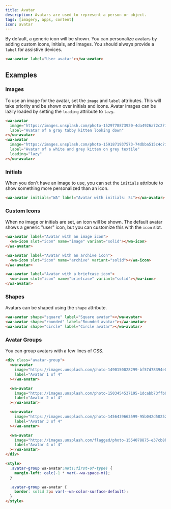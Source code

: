 ```yaml
---
title: Avatar
description: Avatars are used to represent a person or object.
tags: [imagery, apps, content]
icon: avatar
---
```


By default, a generic icon will be shown. You can personalize avatars by adding custom icons, initials, and images. You should always provide a `label` for assistive devices.

```html {.example}
<wa-avatar label="User avatar"></wa-avatar>
```

## Examples

### Images

To use an image for the avatar, set the `image` and `label` attributes. This will take priority and be shown over initials and icons.
Avatar images can be lazily loaded by setting the `loading` attribute to `lazy`.

```html {.example}
<wa-avatar
  image="https://images.unsplash.com/photo-1529778873920-4da4926a72c2?ixlib=rb-1.2.1&auto=format&fit=crop&w=300&q=80"
  label="Avatar of a gray tabby kitten looking down"
></wa-avatar>
<wa-avatar
  image="https://images.unsplash.com/photo-1591871937573-74dbba515c4c?ixlib=rb-1.2.1&auto=format&fit=crop&w=300&q=80"
  label="Avatar of a white and grey kitten on grey textile"
  loading="lazy"
></wa-avatar>
```

### Initials

When you don't have an image to use, you can set the `initials` attribute to show something more personalized than an icon.

```html {.example}
<wa-avatar initials="WA" label="Avatar with initials: SL"></wa-avatar>
```

### Custom Icons

When no image or initials are set, an icon will be shown. The default avatar shows a generic "user" icon, but you can customize this with the `icon` slot.

```html {.example}
<wa-avatar label="Avatar with an image icon">
  <wa-icon slot="icon" name="image" variant="solid"></wa-icon>
</wa-avatar>

<wa-avatar label="Avatar with an archive icon">
  <wa-icon slot="icon" name="archive" variant="solid"></wa-icon>
</wa-avatar>

<wa-avatar label="Avatar with a briefcase icon">
  <wa-icon slot="icon" name="briefcase" variant="solid"></wa-icon>
</wa-avatar>
```

### Shapes

Avatars can be shaped using the `shape` attribute.

```html {.example}
<wa-avatar shape="square" label="Square avatar"></wa-avatar>
<wa-avatar shape="rounded" label="Rounded avatar"></wa-avatar>
<wa-avatar shape="circle" label="Circle avatar"></wa-avatar>
```

### Avatar Groups

You can group avatars with a few lines of CSS.

```html {.example}
<div class="avatar-group">
  <wa-avatar
    image="https://images.unsplash.com/photo-1490150028299-bf57d78394e0?ixid=MXwxMjA3fDB8MHxwaG90by1wYWdlfHx8fGVufDB8fHw%3D&ixlib=rb-1.2.1&auto=format&fit=crop&w=256&h=256&q=80&crop=right"
    label="Avatar 1 of 4"
  ></wa-avatar>

  <wa-avatar
    image="https://images.unsplash.com/photo-1503454537195-1dcabb73ffb9?ixid=MXwxMjA3fDB8MHxwaG90by1wYWdlfHx8fGVufDB8fHw%3D&ixlib=rb-1.2.1&auto=format&fit=crop&w=256&h=256&crop=left&q=80"
    label="Avatar 2 of 4"
  ></wa-avatar>

  <wa-avatar
    image="https://images.unsplash.com/photo-1456439663599-95b042d50252?ixid=MXwxMjA3fDB8MHxwaG90by1wYWdlfHx8fGVufDB8fHw%3D&ixlib=rb-1.2.1&auto=format&fit=crop&w=256&h=256&crop=left&q=80"
    label="Avatar 3 of 4"
  ></wa-avatar>

  <wa-avatar
    image="https://images.unsplash.com/flagged/photo-1554078875-e37cb8b0e27d?ixid=MXwxMjA3fDB8MHxwaG90by1wYWdlfHx8fGVufDB8fHw%3D&ixlib=rb-1.2.1&auto=format&fit=crop&w=256&h=256&crop=top&q=80"
    label="Avatar 4 of 4"
  ></wa-avatar>
</div>

<style>
  .avatar-group wa-avatar:not(:first-of-type) {
    margin-left: calc(-1 * var(--wa-space-m));
  }

  .avatar-group wa-avatar {
    border: solid 2px var(--wa-color-surface-default);
  }
</style>
```
